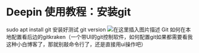 # Deepin 使用教程：安装git

sudo apt install git
安装好测试 git version
![在这里插入图片描述](https://img-blog.csdnimg.cn/20191115124645576.png)
Git 如何在本地配置看后边的gitkraken（一个带UI的git控制软件，如何配置git如果都需要看我这种小白博客了，那就别敲命令行了，还是直接用ui操作吧）

